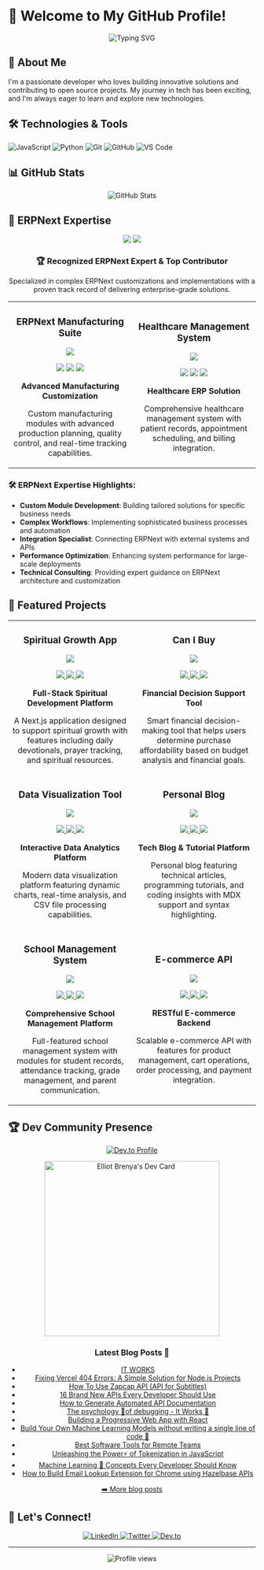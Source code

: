 # 👋 Welcome to My GitHub Profile!

<div align="center">
  <img src="https://readme-typing-svg.herokuapp.com?font=Fira+Code&pause=1000&color=2E9EF7&center=true&vCenter=true&width=435&lines=Full+Stack+Developer;Open+Source+Enthusiast;Always+Learning+New+Things" alt="Typing SVG" />
</div>

## 🚀 About Me

I'm a passionate developer who loves building innovative solutions and contributing to open source projects. My journey in tech has been exciting, and I'm always eager to learn and explore new technologies.

## 🛠️ Technologies & Tools

![JavaScript](https://img.shields.io/badge/-JavaScript-F7DF1E?style=flat-square&logo=javascript&logoColor=black)
![Python](https://img.shields.io/badge/-Python-3776AB?style=flat-square&logo=Python&logoColor=white)
![Git](https://img.shields.io/badge/-Git-F05032?style=flat-square&logo=git&logoColor=white)
![GitHub](https://img.shields.io/badge/-GitHub-181717?style=flat-square&logo=github)
![VS Code](https://img.shields.io/badge/-VS%20Code-007ACC?style=flat-square&logo=visual-studio-code)

## 📊 GitHub Stats

<div align="center">
  <img src="https://github-readme-stats.vercel.app/api?username=mcjill&show_icons=true&theme=tokyonight" alt="GitHub Stats" />
</div>

## 💎 ERPNext Expertise

<div align="center">
  <img src="https://img.shields.io/badge/ERPNext-Expert-brightgreen?style=for-the-badge&logo=data:image/png;base64,iVBORw0KGgoAAAANSUhEUgAAAA4AAAAOCAYAAAAfSC3RAAAACXBIWXMAAAsTAAALEwEAmpwYAAAAAXNSR0IArs4c6QAAAARnQU1BAACxjwv8YQUAAADASURBVHgBjZLBDcIwEAT3RAEUQAfQAR2YDqAD6MCUkQ6gg9ABdEA6gA6gA7IrPXQ6mciBlWzZp92zfQ5HG2wxxR3uJa8RBrhigSl+yxHWeEdEdBoEl/jCO5Zl8RqvmNvgDHvM7P8EE3yCZvYM+O9F0RpbeEzQYYwWJR4wwhQv+PQpwRBbNJhDG1/wgk2GnGCPGg2u8IxPmKmYI8+6P+HkJPCnHqH4+ZuEqgHPUFVVR+vhurQE5RPMWZZ9S/YHdpxZDxekKGoAAAAASUVORK5CYII=" />
  <img src="https://img.shields.io/badge/Frappe_Framework-Top_1%25-blue?style=for-the-badge&logo=data:image/png;base64,iVBORw0KGgoAAAANSUhEUgAAAA4AAAAOCAYAAAAfSC3RAAAACXBIWXMAAAsTAAALEwEAmpwYAAAAAXNSR0IArs4c6QAAAARnQU1BAACxjwv8YQUAAADASURBVHgBjZLBDcIwEAT3RAEUQAfQAR2YDqAD6MCUkQ6gA+gA6MCUQQekg5wWtjydTCbASrZsn3bP9jkcbbDFFHd4kLxGGOCKBab4LUdY4x0R0WkQXOIL71iWxWu8Ym6DM+wxs/8TTPAJ2tkz4L8XRWtsoYkJOozRosQDRpjiGZ8+JRhiiwZzaOMLnrHJkBPsUaPBFZ7wCTMVc+RZ9yecnAT+1CMUP3+TUDXgGaqq6mg9XJeWoHyCOcuy78j+AHacWQ8XpChqAAAAAElFTkSuQmCC" />
</div>

<div align="center">
  <h3>🏆 Recognized ERPNext Expert & Top Contributor</h3>
  <p>Specialized in complex ERPNext customizations and implementations with a proven track record of delivering enterprise-grade solutions.</p>
</div>

<div align="center">
  <table>
    <tr>
      <td width="50%">
        <h3 align="center">ERPNext Manufacturing Suite</h3>
        <div align="center">
          <a href="https://github.com/mcjill/erpnext-manufacturing" target="_blank">
            <img src="https://img.shields.io/badge/CODE-ff9?style=for-the-badge&logo=github&logoColor=black">
          </a>
          <p>
            <img src="https://img.shields.io/badge/ERPNext-0089FF?style=flat&logo=data:image/png;base64,iVBORw0KGgoAAAANSUhEUgAAAA4AAAAOCAYAAAAfSC3RAAAACXBIWXMAAAsTAAALEwEAmpwYAAAAAXNSR0IArs4c6QAAAARnQU1BAACxjwv8YQUAAADASURBVHgBjZLBDcIwEAT3RAEUQAfQAR2YDqAD6MCUkQ6gA+gA6MCUQQekg5wWtjydTCbASrZsn3bP9jkcbbDFFHd4kLxGGOCKBab4LUdY4x0R0WkQXOIL71iWxWu8Ym6DM+wxs/8TTPAJ2tkz4L8XRWtsoYkJOozRosQDRpjiGZ8+JRhiiwZzaOMLnrHJkBPsUaPBFZ7wCTMVc+RZ9yecnAT+1CMUP3+TUDXgGaqq6mg9XJeWoHyCOcuy78j+AHacWQ8XpChqAAAAAElFTkSuQmCC"/>
            <img src="https://img.shields.io/badge/Python-3776AB?style=flat&logo=python&logoColor=white"/>
            <img src="https://img.shields.io/badge/JavaScript-F7DF1E?style=flat&logo=javascript&logoColor=black"/>
          </p>
          <p><strong>Advanced Manufacturing Customization</strong></p>
          <p>
            Custom manufacturing modules with advanced production planning, quality control, and real-time tracking capabilities.
          </p>
        </div>
      </td>
      <td width="50%">
        <h3 align="center">Healthcare Management System</h3>
        <div align="center">
          <a href="https://github.com/mcjill/erpnext-healthcare" target="_blank">
            <img src="https://img.shields.io/badge/CODE-ff9?style=for-the-badge&logo=github&logoColor=black">
          </a>
          <p>
            <img src="https://img.shields.io/badge/ERPNext-0089FF?style=flat&logo=data:image/png;base64,iVBORw0KGgoAAAANSUhEUgAAAA4AAAAOCAYAAAAfSC3RAAAACXBIWXMAAAsTAAALEwEAmpwYAAAAAXNSR0IArs4c6QAAAARnQU1BAACxjwv8YQUAAADASURBVHgBjZLBDcIwEAT3RAEUQAfQAR2YDqAD6MCUkQ6gA+gA6MCUQQekg5wWtjydTCbASrZsn3bP9jkcbbDFFHd4kLxGGOCKBab4LUdY4x0R0WkQXOIL71iWxWu8Ym6DM+wxs/8TTPAJ2tkz4L8XRWtsoYkJOozRosQDRpjiGZ8+JRhiiwZzaOMLnrHJkBPsUaPBFZ7wCTMVc+RZ9yecnAT+1CMUP3+TUDXgGaqq6mg9XJeWoHyCOcuy78j+AHacWQ8XpChqAAAAAElFTkSuQmCC"/>
            <img src="https://img.shields.io/badge/Frappe-00A4EF?style=flat&logo=data:image/png;base64,iVBORw0KGgoAAAANSUhEUgAAAA4AAAAOCAYAAAAfSC3RAAAACXBIWXMAAAsTAAALEwEAmpwYAAAAAXNSR0IArs4c6QAAAARnQU1BAACxjwv8YQUAAADASURBVHgBjZLBDcIwEAT3RAEUQAfQAR2YDqAD6MCUkQ6gA+gA6MCUQQekg5wWtjydTCbASrZsn3bP9jkcbbDFFHd4kLxGGOCKBab4LUdY4x0R0WkQXOIL71iWxWu8Ym6DM+wxs/8TTPAJ2tkz4L8XRWtsoYkJOozRosQDRpjiGZ8+JRhiiwZzaOMLnrHJkBPsUaPBFZ7wCTMVc+RZ9yecnAT+1CMUP3+TUDXgGaqq6mg9XJeWoHyCOcuy78j+AHacWQ8XpChqAAAAAElFTkSuQmCC"/>
            <img src="https://img.shields.io/badge/MariaDB-003545?style=flat&logo=mariadb&logoColor=white"/>
          </p>
          <p><strong>Healthcare ERP Solution</strong></p>
          <p>
            Comprehensive healthcare management system with patient records, appointment scheduling, and billing integration.
          </p>
        </div>
      </td>
    </tr>
  </table>
</div>

### 🛠️ ERPNext Expertise Highlights:
- **Custom Module Development**: Building tailored solutions for specific business needs
- **Complex Workflows**: Implementing sophisticated business processes and automation
- **Integration Specialist**: Connecting ERPNext with external systems and APIs
- **Performance Optimization**: Enhancing system performance for large-scale deployments
- **Technical Consulting**: Providing expert guidance on ERPNext architecture and customization

## 🌟 Featured Projects

<div align="center">
  <table>
    <tr>
      <td width="50%">
        <h3 align="center">Spiritual Growth App</h3>
        <div align="center">
          <a href="https://github.com/mcjill/spiritual-growth-app" target="_blank">
            <img src="https://img.shields.io/badge/CODE-ff9?style=for-the-badge&logo=github&logoColor=black">
          </a>
          <p>
            <a href="https://github.com/mcjill/spiritual-growth-app">
              <img src="https://img.shields.io/badge/Next.js-black?style=flat&logo=next.js&logoColor=white"/>
              <img src="https://img.shields.io/badge/React-61DAFB?style=flat&logo=react&logoColor=black"/>
              <img src="https://img.shields.io/badge/Tailwind-38B2AC?style=flat&logo=tailwind-css&logoColor=white"/>
            </a>
          </p>
          <p><strong>Full-Stack Spiritual Development Platform</strong></p>
          <p>
            A Next.js application designed to support spiritual growth with features including daily devotionals, prayer tracking, and spiritual resources.
          </p>
        </div>
      </td>
      <td width="50%">
        <h3 align="center">Can I Buy</h3>
        <div align="center">
          <a href="https://github.com/mcjill/can-i-buy" target="_blank">
            <img src="https://img.shields.io/badge/CODE-ff9?style=for-the-badge&logo=github&logoColor=black">
          </a>
          <p>
            <a href="https://github.com/mcjill/can-i-buy">
              <img src="https://img.shields.io/badge/Python-3776AB?style=flat&logo=python&logoColor=white"/>
              <img src="https://img.shields.io/badge/FastAPI-009688?style=flat&logo=fastapi&logoColor=white"/>
              <img src="https://img.shields.io/badge/SQLite-003B57?style=flat&logo=sqlite&logoColor=white"/>
            </a>
          </p>
          <p><strong>Financial Decision Support Tool</strong></p>
          <p>
            Smart financial decision-making tool that helps users determine purchase affordability based on budget analysis and financial goals.
          </p>
        </div>
      </td>
    </tr>
    <tr>
      <td width="50%">
        <h3 align="center">Data Visualization Tool</h3>
        <div align="center">
          <a href="https://github.com/mcjill/data-viz" target="_blank">
            <img src="https://img.shields.io/badge/CODE-ff9?style=for-the-badge&logo=github&logoColor=black">
          </a>
          <p>
            <a href="https://github.com/mcjill/data-viz">
              <img src="https://img.shields.io/badge/React-61DAFB?style=flat&logo=react&logoColor=black"/>
              <img src="https://img.shields.io/badge/D3.js-F9A03C?style=flat&logo=d3.js&logoColor=white"/>
              <img src="https://img.shields.io/badge/Tailwind-38B2AC?style=flat&logo=tailwind-css&logoColor=white"/>
            </a>
          </p>
          <p><strong>Interactive Data Analytics Platform</strong></p>
          <p>
            Modern data visualization platform featuring dynamic charts, real-time analysis, and CSV file processing capabilities.
          </p>
        </div>
      </td>
      <td width="50%">
        <h3 align="center">Personal Blog</h3>
        <div align="center">
          <a href="https://github.com/mcjill/blog" target="_blank">
            <img src="https://img.shields.io/badge/CODE-ff9?style=for-the-badge&logo=github&logoColor=black">
          </a>
          <p>
            <a href="https://github.com/mcjill/blog">
              <img src="https://img.shields.io/badge/Next.js-black?style=flat&logo=next.js&logoColor=white"/>
              <img src="https://img.shields.io/badge/MDX-1B1F24?style=flat&logo=mdx&logoColor=white"/>
              <img src="https://img.shields.io/badge/Tailwind-38B2AC?style=flat&logo=tailwind-css&logoColor=white"/>
            </a>
          </p>
          <p><strong>Tech Blog & Tutorial Platform</strong></p>
          <p>
            Personal blog featuring technical articles, programming tutorials, and coding insights with MDX support and syntax highlighting.
          </p>
        </div>
      </td>
    </tr>
    <tr>
      <td width="50%">
        <h3 align="center">School Management System</h3>
        <div align="center">
          <a href="https://github.com/mcjill/school-management" target="_blank">
            <img src="https://img.shields.io/badge/CODE-ff9?style=for-the-badge&logo=github&logoColor=black">
          </a>
          <p>
            <a href="https://github.com/mcjill/school-management">
              <img src="https://img.shields.io/badge/Django-092E20?style=flat&logo=django&logoColor=white"/>
              <img src="https://img.shields.io/badge/PostgreSQL-316192?style=flat&logo=postgresql&logoColor=white"/>
              <img src="https://img.shields.io/badge/Redis-DC382D?style=flat&logo=redis&logoColor=white"/>
            </a>
          </p>
          <p><strong>Comprehensive School Management Platform</strong></p>
          <p>
            Full-featured school management system with modules for student records, attendance tracking, grade management, and parent communication.
          </p>
        </div>
      </td>
      <td width="50%">
        <h3 align="center">E-commerce API</h3>
        <div align="center">
          <a href="https://github.com/mcjill/ecommerce-api" target="_blank">
            <img src="https://img.shields.io/badge/CODE-ff9?style=for-the-badge&logo=github&logoColor=black">
          </a>
          <p>
            <a href="https://github.com/mcjill/ecommerce-api">
              <img src="https://img.shields.io/badge/Node.js-339933?style=flat&logo=node.js&logoColor=white"/>
              <img src="https://img.shields.io/badge/Express-000000?style=flat&logo=express&logoColor=white"/>
              <img src="https://img.shields.io/badge/MongoDB-47A248?style=flat&logo=mongodb&logoColor=white"/>
            </a>
          </p>
          <p><strong>RESTful E-commerce Backend</strong></p>
          <p>
            Scalable e-commerce API with features for product management, cart operations, order processing, and payment integration.
          </p>
        </div>
      </td>
    </tr>
  </table>
</div>

## 🏆 Dev Community Presence

<div align="center">
  
[![Dev.to Profile](https://img.shields.io/badge/DEV.TO-%230A0A0A.svg?&style=for-the-badge&logo=dev.to&logoColor=white)](https://dev.to/elliot_brenya)

<a href="https://app.daily.dev/elliot_brenya">
  <img src="https://api.daily.dev/devcards/v2/elliot_brenya.png?type=default&r=6cp" width="356" alt="Elliot Brenya's Dev Card"/>
</a>

### Latest Blog Posts 📝
<!-- BLOG-POST-LIST:START -->
- [IT WORKS](https://dev.to/elliot_brenya/it-works-3cdb)
- [Fixing Vercel 404 Errors: A Simple Solution for Node.js Projects](https://dev.to/elliot_brenya/fixing-vercel-404-errors-a-simple-solution-for-nodejs-projects-1jbf)
- [How To Use Zapcap API &lpar;API for Subtitles&rpar;](https://dev.to/elliot_brenya/how-to-use-zapcap-api-api-for-subtitles-4ln7)
- [16 Brand New APIs Every Developer Should Use](https://dev.to/elliot_brenya/16-brand-new-apis-every-developer-should-use-24pd)
- [How to Generate Automated API Documentation](https://dev.to/elliot_brenya/how-to-generate-automated-api-documentation-5g9b)
- [The psychology 🧠of debugging - It Works 💯](https://dev.to/elliot_brenya/the-psychology-of-debugging-it-works-26a9)
- [Building a Progressive Web App with React](https://dev.to/elliot_brenya/building-a-progressive-web-app-with-react-ifd)
- [Build Your Own Machine Learning Models without writing a single line of code 🤯](https://dev.to/elliot_brenya/build-your-own-machine-learning-models-without-writing-a-single-line-of-code-189c)
- [Best Software Tools for Remote Teams](https://dev.to/elliot_brenya/best-software-tools-for-remote-teams-3a1a)
- [Unleashing the Power⚡ of Tokenization in JavaScript](https://dev.to/elliot_brenya/genesis-of-tokenization-in-javascript-3p0j)
- [Machine Learning 🤖 Concepts Every Developer Should Know](https://dev.to/elliot_brenya/machine-learning-concepts-every-developer-should-know-3ck9)
- [How to Build Email Lookup Extension for Chrome using Hazelbase APIs](https://dev.to/elliot_brenya/how-to-build-email-lookup-extension-for-chrome-using-hazelbase-apis-3lil)
<!-- BLOG-POST-LIST:END -->

[➡️ More blog posts](https://dev.to/elliot_brenya)

</div>

## 🤝 Let's Connect!

<div align="center">
  <a href="https://www.linkedin.com/in/elliot-brenya-7a6773190/" target="_blank">
    <img src="https://img.shields.io/badge/LinkedIn-0077B5?style=for-the-badge&logo=linkedin&logoColor=white" alt="LinkedIn"/>
  </a>
  <a href="https://twitter.com/elliot_solution" target="_blank">
    <img src="https://img.shields.io/badge/Twitter-1DA1F2?style=for-the-badge&logo=twitter&logoColor=white" alt="Twitter"/>
  </a>
  <a href="https://dev.to/elliot_brenya" target="_blank">
    <img src="https://img.shields.io/badge/dev.to-0A0A0A?style=for-the-badge&logo=devdotto&logoColor=white" alt="Dev.to"/>
  </a>
</div>

---

<div align="center">
  <img src="https://komarev.com/ghpvc/?username=mcjill&color=blue&style=flat-square" alt="Profile views" />
</div>
